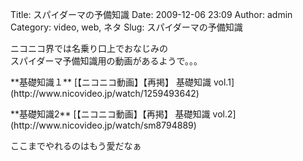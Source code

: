 Title: スパイダーマの予備知識
Date: 2009-12-06 23:09
Author: admin
Category: video, web, ネタ
Slug: スパイダーマの予備知識

ニコニコ界では名乗り口上でおなじみの  
スパイダーマ予備知識用の動画があるようで。。。

<p>
**基礎知識１**  

<script type="text/javascript" src="http://ext.nicovideo.jp/thumb_watch/1259493642"></script>
  

<noscript>
[【ニコニコ動画】【再掲】 基礎知識
vol.1](http://www.nicovideo.jp/watch/1259493642)

</noscript>
<p>
**基礎知識2**  

<script type="text/javascript" src="http://ext.nicovideo.jp/thumb_watch/sm8794889"></script>
  

<noscript>
[【ニコニコ動画】【再掲】 基礎知識
vol.2](http://www.nicovideo.jp/watch/sm8794889)

</noscript>
<p>
ここまでやれるのはもう愛だなぁ  

<script type="text/javascript" src="http://i.yimg.jp/images/auct/blogparts/auc_bp.js?s=2&amp;cl=3&amp;qu=%E3%82%B9%E3%83%91%E3%82%A4%E3%83%80%E3%83%BC%E3%83%9E%E3%83%B3%E3%80%80%E6%9D%B1%E6%98%A0&amp;cid=0&amp;di=0&amp;od=0&amp;ti=%E3%82%B9%E3%83%91%E3%82%A4%E3%83%80%E3%83%BC%E3%83%9E%E9%96%A2%E9%80%A3%E5%87%BA%E5%93%81%EF%BC%81&amp;pt=0&amp;dotyid=aucb%2Fp%2F9c5ptFlz7NwB3JdLVaIuJLg-&amp;sid=2219441&amp;pid=878398084"></script>
</p>

